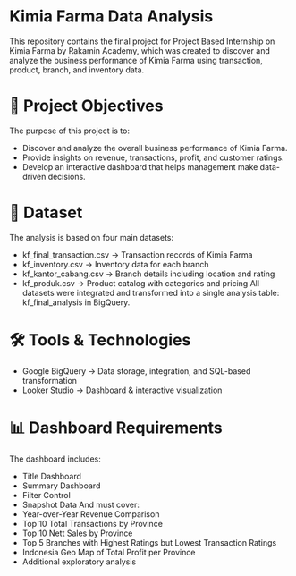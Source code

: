 # Kimia Farma Data Analysis

This repository contains the final project for Project Based Internship on Kimia Farma by Rakamin Academy, which was created to discover and analyze the business performance of Kimia Farma using transaction, product, branch, and inventory data.

# 🎯 Project Objectives
The purpose of this project is to:
- Discover and analyze the overall business performance of Kimia Farma.
- Provide insights on revenue, transactions, profit, and customer ratings.
- Develop an interactive dashboard that helps management make data-driven decisions.

# 📂 Dataset
The analysis is based on four main datasets:
- kf_final_transaction.csv → Transaction records of Kimia Farma
- kf_inventory.csv → Inventory data for each branch
- kf_kantor_cabang.csv → Branch details including location and rating
- kf_produk.csv → Product catalog with categories and pricing
All datasets were integrated and transformed into a single analysis table:
kf_final_analysis in BigQuery.

# 🛠️ Tools & Technologies
- Google BigQuery → Data storage, integration, and SQL-based transformation
- Looker Studio → Dashboard & interactive visualization

# 📊 Dashboard Requirements
The dashboard includes:
- Title Dashboard
- Summary Dashboard
- Filter Control
- Snapshot Data
And must cover:
- Year-over-Year Revenue Comparison
- Top 10 Total Transactions by Province
- Top 10 Nett Sales by Province
- Top 5 Branches with Highest Ratings but Lowest Transaction Ratings
- Indonesia Geo Map of Total Profit per Province
- Additional exploratory analysis
